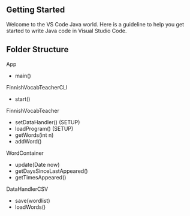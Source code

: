 ## Getting Started

Welcome to the VS Code Java world. Here is a guideline to help you get started to write Java code in Visual Studio Code.

## Folder Structure

App
- main()

FinnishVocabTeacherCLI
- start()

FinnishVocabTeacher
- setDataHandler() (SETUP)
- loadProgram() (SETUP)
- getWords(int n)
- addWord()

WordContainer
- update(Date now)
- getDaysSinceLastAppeared()
- getTimesAppeared()

DataHandlerCSV
- save(wordlist)
- loadWords()



